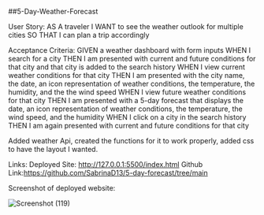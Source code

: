 ##5-Day-Weather-Forecast


User Story:
AS A traveler
I WANT to see the weather outlook for multiple cities
SO THAT I can plan a trip accordingly

Acceptance Criteria:
GIVEN a weather dashboard with form inputs
WHEN I search for a city
THEN I am presented with current and future conditions for that city and that city is added to the search history
WHEN I view current weather conditions for that city
THEN I am presented with the city name, the date, an icon representation of weather conditions, the temperature, the humidity, and the the wind speed
WHEN I view future weather conditions for that city
THEN I am presented with a 5-day forecast that displays the date, an icon representation of weather conditions, the temperature, the wind speed, and the humidity
WHEN I click on a city in the search history
THEN I am again presented with current and future conditions for that city

Added weather Api, created the functions for it to work properly, added css to have the layout I wanted. 

Links:
Deployed Site: http://127.0.0.1:5500/index.html
Github Link:https://github.com/SabrinaD13/5-day-forecast/tree/main

Screenshot of deployed website:

![Screenshot (119)](https://user-images.githubusercontent.com/125221411/231524185-66280975-a448-4672-a7f0-69f81a62e178.png)
